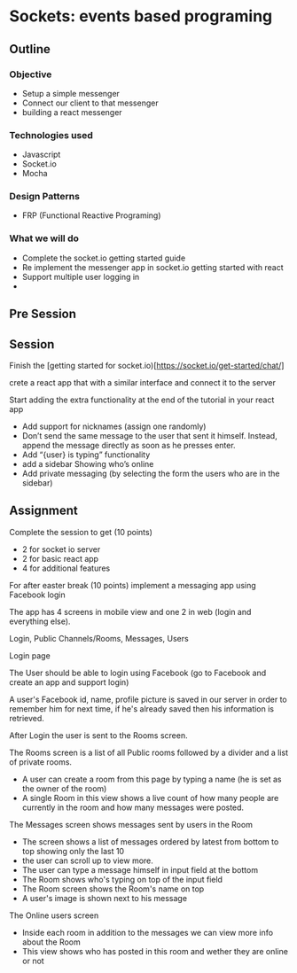# Sockets: events based programing

## Outline

### Objective

* Setup a simple messenger
* Connect our client to that messenger
* building a react messenger

### Technologies used

* Javascript
* Socket.io
* Mocha

### Design Patterns

* FRP (Functional Reactive Programing)

### What we will do

* Complete the socket.io getting started guide
* Re implement the messenger app in socket.io getting started with react
* Support multiple user logging in
*

## Pre Session

## Session

Finish the [getting started for socket.io)[https://socket.io/get-started/chat/]

crete a react app that with a similar interface and connect it to the server

Start adding the extra functionality at the end of the tutorial in your react app

- Add support for nicknames (assign one randomly)
- Don’t send the same message to the user that sent it himself. Instead, append the message directly as soon as he presses enter.
- Add “{user} is typing” functionality
- add a sidebar Showing who’s online
- Add private messaging (by selecting the form the users who are in the sidebar)


## Assignment

Complete the session to get (10 points)
- 2 for socket io server
- 2 for basic react app
- 4 for additional features

For after easter break (10 points) implement a messaging app using Facebook login

The app has 4 screens in mobile view and one 2 in web (login and everything else).

Login, Public Channels/Rooms, Messages, Users

Login page

The User should be able to login using Facebook (go to Facebook and create an app and support login)

A user's Facebook id, name, profile picture is saved in our server in order to remember him for next time, if he's already saved then his information is retrieved.

After Login the user is sent to the Rooms screen.

The Rooms screen is a list of all Public rooms followed by a divider and a list of private rooms.

- A user can create a room from this page by typing a name (he is set as the owner of the room)
- A single Room in this view shows a live count of how many people are currently in the room and how many messages were posted.

The Messages screen shows messages sent by users in the Room

- The screen shows a list of messages ordered by latest from bottom to top showing only the last 10
- the user can scroll up to view more.
- The user can type a message himself in input field at the bottom
- The Room shows who's typing on top of the input field
- The Room screen shows the Room's name on top
- A user's image is shown next to his message

The Online users screen

- Inside each room in addition to the messages we can view more info about the Room
- This view shows who has posted in this room and wether they are online or not
